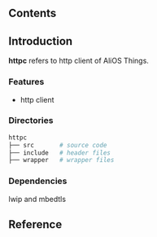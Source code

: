 ## Contents

## Introduction
**httpc** refers to http client of AliOS Things.

### Features
- http client

### Directories

```sh
httpc
├── src       # source code
├── include   # header files
├── wrapper   # wrapper files
```

### Dependencies
lwip and mbedtls

## Reference
